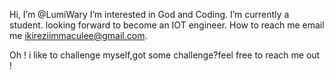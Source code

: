    Hi, I’m @LumiWary
   I’m interested in God and Coding.
   I’m currently  a student.
   looking forward to become an IOT engineer.
   How to reach me email me ikireziimmaculee@gmail.com.

   Oh ! i like to challenge myself,got some challenge?feel free to reach me out !

<!---
LumiWary/LumiWary is a ✨ special ✨ repository because its `README.md` (this file) appears on your GitHub profile.
You can click the Preview link to take a look at your changes.
--->
